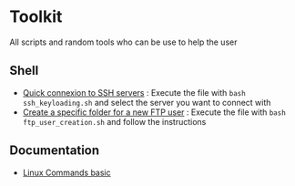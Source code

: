 # Toolkit
All scripts and random tools who can be use to help the user

## Shell

* [Quick connexion to SSH servers](./ssh) : Execute the file with `bash ssh_keyloading.sh` and select the server you want to connect with
* [Create a specific folder for a new FTP user](./ftp) : Execute the file with `bash ftp_user_creation.sh` and follow the instructions

## Documentation

* [Linux Commands basic](_Documentation/cheatsheet_linux.md)